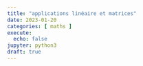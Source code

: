 ```yaml
---
title: "applications linéaire et matrices"
date: 2023-01-20
categories: [ maths ]
execute:
  echo: false
jupyter: python3
draft: true
---
```




